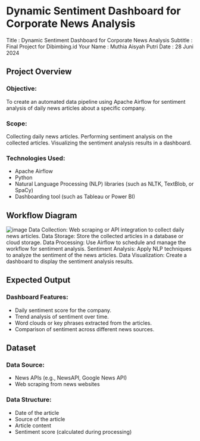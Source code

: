 # Dynamic Sentiment Dashboard for Corporate News Analysis

Title      : Dynamic Sentiment Dashboard for Corporate News Analysis
Subtitle   : Final Project for Dibimbing.id
Your Name  : Muthia Aisyah Putri
Date       : 28 Juni 2024

## Project Overview
### Objective:
To create an automated data pipeline using Apache Airflow for sentiment analysis of daily news articles about a specific company.
### Scope:
Collecting daily news articles.
Performing sentiment analysis on the collected articles.
Visualizing the sentiment analysis results in a dashboard.
### Technologies Used:
- Apache Airflow
- Python
- Natural Language Processing (NLP) libraries (such as NLTK, TextBlob, or SpaCy)
- Dashboarding tool (such as Tableau or Power BI)

## Workflow Diagram
![image](https://github.com/muthiaap/Dynamic-Sentiment-Dashboard-for-Corporate-News-Analysis/assets/108161059/341523bf-264c-45c3-b312-5a2eac56ee92)
Data Collection: Web scraping or API integration to collect daily news articles.
Data Storage: Store the collected articles in a database or cloud storage.
Data Processing: Use Airflow to schedule and manage the workflow for sentiment analysis.
Sentiment Analysis: Apply NLP techniques to analyze the sentiment of the news articles.
Data Visualization: Create a dashboard to display the sentiment analysis results.

## Expected Output
### Dashboard Features:
- Daily sentiment score for the company.
- Trend analysis of sentiment over time.
- Word clouds or key phrases extracted from the articles.
- Comparison of sentiment across different news sources.

## Dataset
### Data Source:
- News APIs (e.g., NewsAPI, Google News API)
- Web scraping from news websites
### Data Structure:
- Date of the article
- Source of the article
- Article content
- Sentiment score (calculated during processing)
